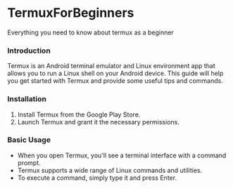 # TermuxForBeginners
Everything you need to know about termux as a beginner 

### Introduction
Termux is an Android terminal emulator and Linux environment app that allows you to run a Linux shell on your Android device. This guide will help you get started with Termux and provide some useful tips and commands.

### Installation
1. Install Termux from the Google Play Store.
2. Launch Termux and grant it the necessary permissions.

### Basic Usage
- When you open Termux, you'll see a terminal interface with a command prompt.
- Termux supports a wide range of Linux commands and utilities.
- To execute a command, simply type it and press Enter.
